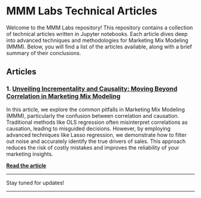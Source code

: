 # MMM Labs Technical Articles

Welcome to the MMM Labs repository! This repository contains a collection of technical articles written in Jupyter notebooks. Each article dives deep into advanced techniques and methodologies for Marketing Mix Modeling (MMM). Below, you will find a list of the articles available, along with a brief summary of their conclusions.

## Articles

### 1. **[Unveiling Incrementality and Causality: Moving Beyond Correlation in Marketing Mix Modeling](blob/main/The%20Placebo%20Test/True%20Incrementality%20and%20Causality.ipynb)**

   In this article, we explore the common pitfalls in Marketing Mix Modeling (MMM), particularly the confusion between correlation and causation. Traditional methods like OLS regression often misinterpret correlations as causation, leading to misguided decisions. However, by employing advanced techniques like Lasso regression, we demonstrate how to filter out noise and accurately identify the true drivers of sales. This approach reduces the risk of costly mistakes and improves the reliability of your marketing insights.
   
   **[Read the article](https://github.com/mmmlabs/mmm-tales/blob/main/The%20Placebo%20Test/True%20Incrementality%20and%20Causality.ipynb)**

---

Stay tuned for updates!

---